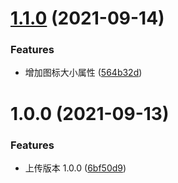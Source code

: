 # [1.1.0](https://github.com/twp0217/react-mac-dock/compare/v1.0.0...v1.1.0) (2021-09-14)

### Features

- 增加图标大小属性 ([564b32d](https://github.com/twp0217/react-mac-dock/commit/564b32d396ab3a0464abe72880660bc557f802c5))

# 1.0.0 (2021-09-13)

### Features

- 上传版本 1.0.0 ([6bf50d9](https://github.com/twp0217/react-mac-dock/commit/6bf50d9edf1f9c8a56ecbe9cdc7bb46b37144cf6))
